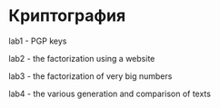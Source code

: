 # Криптография


lab1 - PGP keys

lab2 - the factorization using a website

lab3 - the factorization of very big numbers

lab4 - the various generation and comparison of texts
